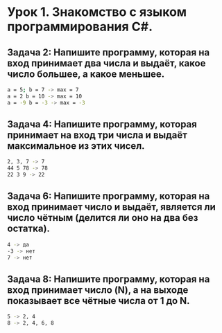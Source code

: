 # Урок 1. Знакомство с языком программирования С#. 
## Задача 2: Напишите программу, которая на вход принимает два числа и выдаёт, какое число большее, а какое меньшее.
```sh
a = 5; b = 7 -> max = 7
a = 2 b = 10 -> max = 10
a = -9 b = -3 -> max = -3
```

## Задача 4: Напишите программу, которая принимает на вход три числа и выдаёт максимальное из этих чисел.
```sh
2, 3, 7 -> 7
44 5 78 -> 78
22 3 9 -> 22
```
## Задача 6: Напишите программу, которая на вход принимает число и выдаёт, является ли число чётным (делится ли оно на два без остатка).
```sh
4 -> да
-3 -> нет
7 -> нет
```
## Задача 8: Напишите программу, которая на вход принимает число (N), а на выходе показывает все чётные числа от 1 до N.
```sh
5 -> 2, 4
8 -> 2, 4, 6, 8
```
